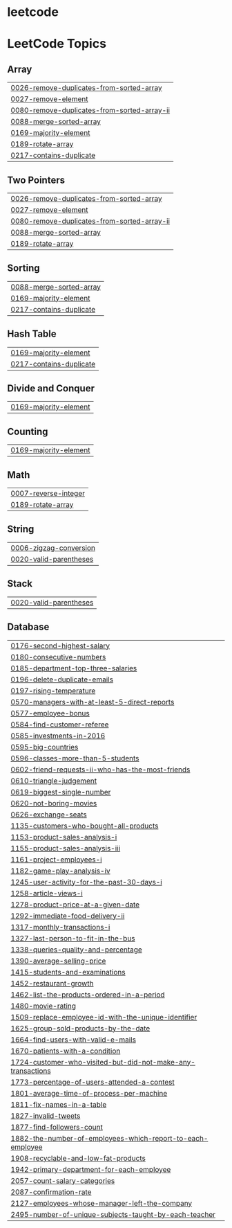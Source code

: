# leetcode
<!---LeetCode Topics Start-->
# LeetCode Topics
## Array
|  |
| ------- |
| [0026-remove-duplicates-from-sorted-array](https://github.com/yazansedih/leetcode/tree/master/0026-remove-duplicates-from-sorted-array) |
| [0027-remove-element](https://github.com/yazansedih/leetcode/tree/master/0027-remove-element) |
| [0080-remove-duplicates-from-sorted-array-ii](https://github.com/yazansedih/leetcode/tree/master/0080-remove-duplicates-from-sorted-array-ii) |
| [0088-merge-sorted-array](https://github.com/yazansedih/leetcode/tree/master/0088-merge-sorted-array) |
| [0169-majority-element](https://github.com/yazansedih/leetcode/tree/master/0169-majority-element) |
| [0189-rotate-array](https://github.com/yazansedih/leetcode/tree/master/0189-rotate-array) |
| [0217-contains-duplicate](https://github.com/yazansedih/leetcode/tree/master/0217-contains-duplicate) |
## Two Pointers
|  |
| ------- |
| [0026-remove-duplicates-from-sorted-array](https://github.com/yazansedih/leetcode/tree/master/0026-remove-duplicates-from-sorted-array) |
| [0027-remove-element](https://github.com/yazansedih/leetcode/tree/master/0027-remove-element) |
| [0080-remove-duplicates-from-sorted-array-ii](https://github.com/yazansedih/leetcode/tree/master/0080-remove-duplicates-from-sorted-array-ii) |
| [0088-merge-sorted-array](https://github.com/yazansedih/leetcode/tree/master/0088-merge-sorted-array) |
| [0189-rotate-array](https://github.com/yazansedih/leetcode/tree/master/0189-rotate-array) |
## Sorting
|  |
| ------- |
| [0088-merge-sorted-array](https://github.com/yazansedih/leetcode/tree/master/0088-merge-sorted-array) |
| [0169-majority-element](https://github.com/yazansedih/leetcode/tree/master/0169-majority-element) |
| [0217-contains-duplicate](https://github.com/yazansedih/leetcode/tree/master/0217-contains-duplicate) |
## Hash Table
|  |
| ------- |
| [0169-majority-element](https://github.com/yazansedih/leetcode/tree/master/0169-majority-element) |
| [0217-contains-duplicate](https://github.com/yazansedih/leetcode/tree/master/0217-contains-duplicate) |
## Divide and Conquer
|  |
| ------- |
| [0169-majority-element](https://github.com/yazansedih/leetcode/tree/master/0169-majority-element) |
## Counting
|  |
| ------- |
| [0169-majority-element](https://github.com/yazansedih/leetcode/tree/master/0169-majority-element) |
## Math
|  |
| ------- |
| [0007-reverse-integer](https://github.com/yazansedih/leetcode/tree/master/0007-reverse-integer) |
| [0189-rotate-array](https://github.com/yazansedih/leetcode/tree/master/0189-rotate-array) |
## String
|  |
| ------- |
| [0006-zigzag-conversion](https://github.com/yazansedih/leetcode/tree/master/0006-zigzag-conversion) |
| [0020-valid-parentheses](https://github.com/yazansedih/leetcode/tree/master/0020-valid-parentheses) |
## Stack
|  |
| ------- |
| [0020-valid-parentheses](https://github.com/yazansedih/leetcode/tree/master/0020-valid-parentheses) |
## Database
|  |
| ------- |
| [0176-second-highest-salary](https://github.com/yazansedih/leetcode/tree/master/0176-second-highest-salary) |
| [0180-consecutive-numbers](https://github.com/yazansedih/leetcode/tree/master/0180-consecutive-numbers) |
| [0185-department-top-three-salaries](https://github.com/yazansedih/leetcode/tree/master/0185-department-top-three-salaries) |
| [0196-delete-duplicate-emails](https://github.com/yazansedih/leetcode/tree/master/0196-delete-duplicate-emails) |
| [0197-rising-temperature](https://github.com/yazansedih/leetcode/tree/master/0197-rising-temperature) |
| [0570-managers-with-at-least-5-direct-reports](https://github.com/yazansedih/leetcode/tree/master/0570-managers-with-at-least-5-direct-reports) |
| [0577-employee-bonus](https://github.com/yazansedih/leetcode/tree/master/0577-employee-bonus) |
| [0584-find-customer-referee](https://github.com/yazansedih/leetcode/tree/master/0584-find-customer-referee) |
| [0585-investments-in-2016](https://github.com/yazansedih/leetcode/tree/master/0585-investments-in-2016) |
| [0595-big-countries](https://github.com/yazansedih/leetcode/tree/master/0595-big-countries) |
| [0596-classes-more-than-5-students](https://github.com/yazansedih/leetcode/tree/master/0596-classes-more-than-5-students) |
| [0602-friend-requests-ii-who-has-the-most-friends](https://github.com/yazansedih/leetcode/tree/master/0602-friend-requests-ii-who-has-the-most-friends) |
| [0610-triangle-judgement](https://github.com/yazansedih/leetcode/tree/master/0610-triangle-judgement) |
| [0619-biggest-single-number](https://github.com/yazansedih/leetcode/tree/master/0619-biggest-single-number) |
| [0620-not-boring-movies](https://github.com/yazansedih/leetcode/tree/master/0620-not-boring-movies) |
| [0626-exchange-seats](https://github.com/yazansedih/leetcode/tree/master/0626-exchange-seats) |
| [1135-customers-who-bought-all-products](https://github.com/yazansedih/leetcode/tree/master/1135-customers-who-bought-all-products) |
| [1153-product-sales-analysis-i](https://github.com/yazansedih/leetcode/tree/master/1153-product-sales-analysis-i) |
| [1155-product-sales-analysis-iii](https://github.com/yazansedih/leetcode/tree/master/1155-product-sales-analysis-iii) |
| [1161-project-employees-i](https://github.com/yazansedih/leetcode/tree/master/1161-project-employees-i) |
| [1182-game-play-analysis-iv](https://github.com/yazansedih/leetcode/tree/master/1182-game-play-analysis-iv) |
| [1245-user-activity-for-the-past-30-days-i](https://github.com/yazansedih/leetcode/tree/master/1245-user-activity-for-the-past-30-days-i) |
| [1258-article-views-i](https://github.com/yazansedih/leetcode/tree/master/1258-article-views-i) |
| [1278-product-price-at-a-given-date](https://github.com/yazansedih/leetcode/tree/master/1278-product-price-at-a-given-date) |
| [1292-immediate-food-delivery-ii](https://github.com/yazansedih/leetcode/tree/master/1292-immediate-food-delivery-ii) |
| [1317-monthly-transactions-i](https://github.com/yazansedih/leetcode/tree/master/1317-monthly-transactions-i) |
| [1327-last-person-to-fit-in-the-bus](https://github.com/yazansedih/leetcode/tree/master/1327-last-person-to-fit-in-the-bus) |
| [1338-queries-quality-and-percentage](https://github.com/yazansedih/leetcode/tree/master/1338-queries-quality-and-percentage) |
| [1390-average-selling-price](https://github.com/yazansedih/leetcode/tree/master/1390-average-selling-price) |
| [1415-students-and-examinations](https://github.com/yazansedih/leetcode/tree/master/1415-students-and-examinations) |
| [1452-restaurant-growth](https://github.com/yazansedih/leetcode/tree/master/1452-restaurant-growth) |
| [1462-list-the-products-ordered-in-a-period](https://github.com/yazansedih/leetcode/tree/master/1462-list-the-products-ordered-in-a-period) |
| [1480-movie-rating](https://github.com/yazansedih/leetcode/tree/master/1480-movie-rating) |
| [1509-replace-employee-id-with-the-unique-identifier](https://github.com/yazansedih/leetcode/tree/master/1509-replace-employee-id-with-the-unique-identifier) |
| [1625-group-sold-products-by-the-date](https://github.com/yazansedih/leetcode/tree/master/1625-group-sold-products-by-the-date) |
| [1664-find-users-with-valid-e-mails](https://github.com/yazansedih/leetcode/tree/master/1664-find-users-with-valid-e-mails) |
| [1670-patients-with-a-condition](https://github.com/yazansedih/leetcode/tree/master/1670-patients-with-a-condition) |
| [1724-customer-who-visited-but-did-not-make-any-transactions](https://github.com/yazansedih/leetcode/tree/master/1724-customer-who-visited-but-did-not-make-any-transactions) |
| [1773-percentage-of-users-attended-a-contest](https://github.com/yazansedih/leetcode/tree/master/1773-percentage-of-users-attended-a-contest) |
| [1801-average-time-of-process-per-machine](https://github.com/yazansedih/leetcode/tree/master/1801-average-time-of-process-per-machine) |
| [1811-fix-names-in-a-table](https://github.com/yazansedih/leetcode/tree/master/1811-fix-names-in-a-table) |
| [1827-invalid-tweets](https://github.com/yazansedih/leetcode/tree/master/1827-invalid-tweets) |
| [1877-find-followers-count](https://github.com/yazansedih/leetcode/tree/master/1877-find-followers-count) |
| [1882-the-number-of-employees-which-report-to-each-employee](https://github.com/yazansedih/leetcode/tree/master/1882-the-number-of-employees-which-report-to-each-employee) |
| [1908-recyclable-and-low-fat-products](https://github.com/yazansedih/leetcode/tree/master/1908-recyclable-and-low-fat-products) |
| [1942-primary-department-for-each-employee](https://github.com/yazansedih/leetcode/tree/master/1942-primary-department-for-each-employee) |
| [2057-count-salary-categories](https://github.com/yazansedih/leetcode/tree/master/2057-count-salary-categories) |
| [2087-confirmation-rate](https://github.com/yazansedih/leetcode/tree/master/2087-confirmation-rate) |
| [2127-employees-whose-manager-left-the-company](https://github.com/yazansedih/leetcode/tree/master/2127-employees-whose-manager-left-the-company) |
| [2495-number-of-unique-subjects-taught-by-each-teacher](https://github.com/yazansedih/leetcode/tree/master/2495-number-of-unique-subjects-taught-by-each-teacher) |
<!---LeetCode Topics End-->